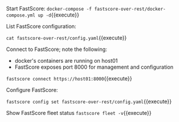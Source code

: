 
Start FastScore:
`docker-compose -f fastscore-over-rest/docker-compose.yml up -d`{{execute}}

List FastScore configuration:

`cat fastscore-over-rest/config.yaml`{{execute}}

Connect to FastScore; note the following:
- docker's containers are running on host01
- FastScore exposes port 8000 for management and configuration

`fastscore connect https://host01:8000`{{execute}}

Configure FastScore:

`fastscore config set fastscore-over-rest/config.yaml`{{execute}}

Show FastScore fleet status
`fastscore fleet -v`{{execute}}
